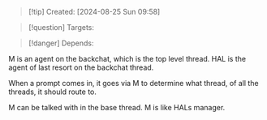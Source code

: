 
>[!tip] Created: [2024-08-25 Sun 09:58]

>[!question] Targets: 

>[!danger] Depends: 

M is an agent on the backchat, which is the top level thread.
HAL is the agent of last resort on the backchat thread.

When a prompt comes in, it goes via M to determine what thread, of all the threads, it should route to.

M can be talked with in the base thread.
M is like HALs manager.